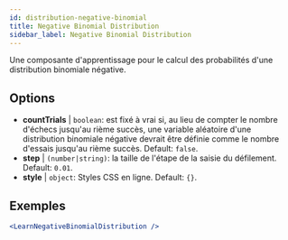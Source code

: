 ```yaml
---
id: distribution-negative-binomial
title: Negative Binomial Distribution
sidebar_label: Negative Binomial Distribution
---
```


Une composante d'apprentissage pour le calcul des probabilités d'une distribution binomiale négative.

## Options

* __countTrials__ | `boolean`: est fixé à vrai si, au lieu de compter le nombre d'échecs jusqu'au rième succès, une variable aléatoire d'une distribution binomiale négative devrait être définie comme le nombre d'essais jusqu'au rième succès. Default: `false`.
* __step__ | `(number|string)`: la taille de l'étape de la saisie du défilement. Default: `0.01`.
* __style__ | `object`: Styles CSS en ligne. Default: `{}`.


## Exemples

```jsx live
<LearnNegativeBinomialDistribution />
```

